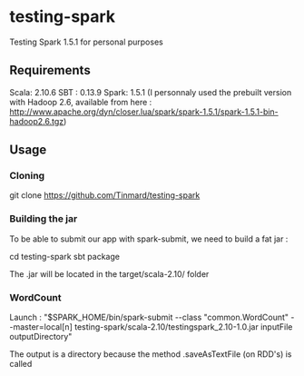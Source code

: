 # testing-spark
Testing Spark 1.5.1 for personal purposes

## Requirements

Scala: 2.10.6
SBT : 0.13.9
Spark: 1.5.1 (I personnaly used the prebuilt version with Hadoop 2.6, available from here : http://www.apache.org/dyn/closer.lua/spark/spark-1.5.1/spark-1.5.1-bin-hadoop2.6.tgz)

## Usage

### Cloning

git clone https://github.com/Tinmard/testing-spark

### Building the jar

To be able to submit our app with spark-submit, we need to build a fat jar :

cd testing-spark
sbt package

The .jar will be located in the target/scala-2.10/ folder

### WordCount

Launch : 
"$SPARK\_HOME/bin/spark-submit --class "common.WordCount" --master=local[n] testing-spark/scala-2.10/testingspark\_2.10-1.0.jar inputFile outputDirectory"

The output is a directory because the method .saveAsTextFile (on RDD's) is called

